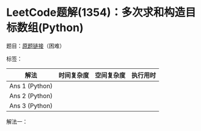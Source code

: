 # LeetCode题解(1354)：多次求和构造目标数组(Python)

题目：[原题链接](https://leetcode-cn.com/problems/construct-target-array-with-multiple-sums/)（困难）

标签：

| 解法           | 时间复杂度 | 空间复杂度 | 执行用时 |
| -------------- | ---------- | ---------- | -------- |
| Ans 1 (Python) |            |            |          |
| Ans 2 (Python) |            |            |          |
| Ans 3 (Python) |            |            |          |

解法一：

